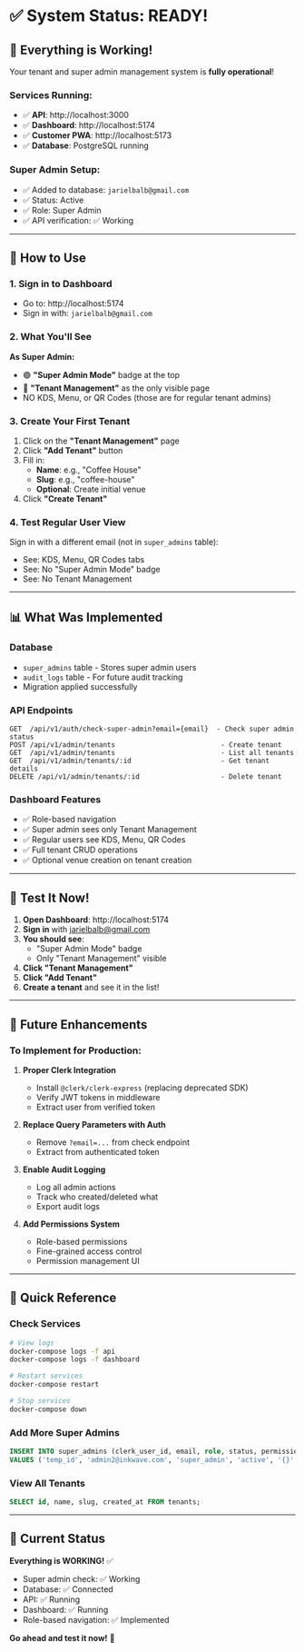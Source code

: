 # ✅ System Status: READY!

## 🎉 Everything is Working!

Your tenant and super admin management system is **fully operational**!

### Services Running:
- ✅ **API**: http://localhost:3000
- ✅ **Dashboard**: http://localhost:5174
- ✅ **Customer PWA**: http://localhost:5173
- ✅ **Database**: PostgreSQL running

### Super Admin Setup:
- ✅ Added to database: `jarielbalb@gmail.com`
- ✅ Status: Active
- ✅ Role: Super Admin
- ✅ API verification: ✅ Working

---

## 🚀 How to Use

### 1. Sign in to Dashboard
- Go to: http://localhost:5174
- Sign in with: `jarielbalb@gmail.com`

### 2. What You'll See
**As Super Admin:**
- 🟣 **"Super Admin Mode"** badge at the top
- 🏢 **"Tenant Management"** as the only visible page
- NO KDS, Menu, or QR Codes (those are for regular tenant admins)

### 3. Create Your First Tenant
1. Click on the **"Tenant Management"** page
2. Click **"Add Tenant"** button
3. Fill in:
   - **Name**: e.g., "Coffee House"
   - **Slug**: e.g., "coffee-house"
   - **Optional**: Create initial venue
4. Click **"Create Tenant"**

### 4. Test Regular User View
Sign in with a different email (not in `super_admins` table):
- See: KDS, Menu, QR Codes tabs
- See: No "Super Admin Mode" badge
- See: No Tenant Management

---

## 📊 What Was Implemented

### Database
- `super_admins` table - Stores super admin users
- `audit_logs` table - For future audit tracking
- Migration applied successfully

### API Endpoints
```
GET  /api/v1/auth/check-super-admin?email={email}  - Check super admin status
POST /api/v1/admin/tenants                          - Create tenant
GET  /api/v1/admin/tenants                          - List all tenants
GET  /api/v1/admin/tenants/:id                      - Get tenant details
DELETE /api/v1/admin/tenants/:id                    - Delete tenant
```

### Dashboard Features
- ✅ Role-based navigation
- ✅ Super admin sees only Tenant Management
- ✅ Regular users see KDS, Menu, QR Codes
- ✅ Full tenant CRUD operations
- ✅ Optional venue creation on tenant creation

---

## 🧪 Test It Now!

1. **Open Dashboard**: http://localhost:5174
2. **Sign in** with jarielbalb@gmail.com
3. **You should see**:
   - "Super Admin Mode" badge
   - Only "Tenant Management" visible
4. **Click "Tenant Management"**
5. **Click "Add Tenant"**
6. **Create a tenant** and see it in the list!

---

## 🔧 Future Enhancements

### To Implement for Production:
1. **Proper Clerk Integration**
   - Install `@clerk/clerk-express` (replacing deprecated SDK)
   - Verify JWT tokens in middleware
   - Extract user from verified token

2. **Replace Query Parameters with Auth**
   - Remove `?email=...` from check endpoint
   - Extract from authenticated token

3. **Enable Audit Logging**
   - Log all admin actions
   - Track who created/deleted what
   - Export audit logs

4. **Add Permissions System**
   - Role-based permissions
   - Fine-grained access control
   - Permission management UI

---

## 📝 Quick Reference

### Check Services
```bash
# View logs
docker-compose logs -f api
docker-compose logs -f dashboard

# Restart services
docker-compose restart

# Stop services
docker-compose down
```

### Add More Super Admins
```sql
INSERT INTO super_admins (clerk_user_id, email, role, status, permissions)
VALUES ('temp_id', 'admin2@inkwave.com', 'super_admin', 'active', '{}'::jsonb);
```

### View All Tenants
```sql
SELECT id, name, slug, created_at FROM tenants;
```

---

## 🎯 Current Status

**Everything is WORKING!** ✅

- Super admin check: ✅ Working
- Database: ✅ Connected
- API: ✅ Running
- Dashboard: ✅ Running
- Role-based navigation: ✅ Implemented

**Go ahead and test it now!** 🚀

